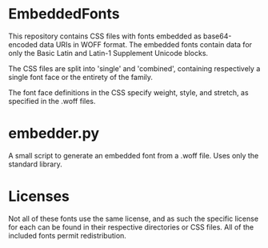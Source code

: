 # EmbeddedFonts

This repository contains CSS files with fonts embedded as base64-encoded
data URIs in WOFF format. The embedded fonts contain data for only the
Basic Latin and Latin-1 Supplement Unicode blocks.

The CSS files are split into 'single' and 'combined', containing
respectively a single font face or the entirety of the family.

The font face definitions in the CSS specify weight, style, and
stretch, as specified in the .woff files.

# embedder.py

A small script to generate an embedded font from a .woff file. Uses only
the standard library.

# Licenses

Not all of these fonts use the same license, and as such the specific
license for each can be found in their respective directories or CSS
files. All of the included fonts permit redistribution.
